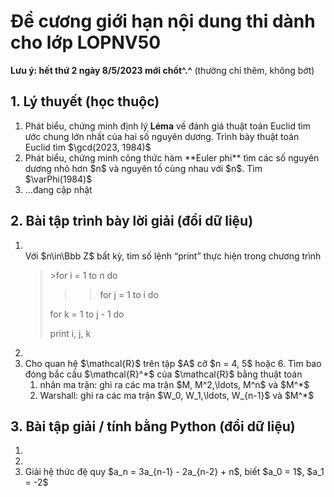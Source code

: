 # Đề cương giới hạn nội dung thi dành cho lớp LOPNV50
**Lưu ý: hết thứ 2 ngày 8/5/2023 mới chốt^.^** (thường chỉ thêm, không bớt)

## 1. Lý thuyết (học thuộc)
<ol>
  <li>Phát biểu, chứng minh định lý <b>Léma</b> về đánh giá thuật toán Euclid tìm ước chung lớn nhất của hai số nguyên dương. Trình bày thuật toán Euclid tìm $\gcd(2023, 1984)$</li>
  <li>Phát biểu, chứng minh công thức hàm **Euler phi** tìm các số nguyên dương nhỏ hơn $n$ và nguyên tố cùng nhau với $n$. Tìm $\varPhi(1984)$</li>
  <li>...đang cập nhật</li>
</ol>

## 2. Bài tập trình bày lời giải (đổi dữ liệu)
<ol>
  <li></li>Với $n\in\Bbb Z$ bất kỳ, tìm số  lệnh <q>print</q> thực hiện trong chương trình
<blockquote>
>for i = 1 to n do

>>  for j = 1 to i do

  for k = 1 to j - 1 do

  print i, j, k
</blockquote>
  <li></li>
  <li>Cho quan hệ $\mathcal{R}$ trên tập $A$ cỡ $n = 4, 5$ hoặc 6. Tìm bao đóng bắc cầu $\mathcal{R}^*$ của $\mathcal{R}$ bằng thuật toán
    <ol>
      <li>nhân ma trận: ghi ra các ma trận $M, M^2,\ldots, M^n$ và $M^*$</li>
      <li>Warshall: ghi ra các ma trận $W_0, W_1,\ldots, W_{n-1}$ và $M^*$</li>
    </ol>
  </li>
</ol>

## 3. Bài tập giải / tính bằng Python (đổi dữ liệu)
<ol>
  <li></li>
  <li></li>
  <li>Giải hệ thức đệ quy $a_n = 3a_{n-1} - 2a_{n-2} + n$, biết $a_0 = 1$, $a_1 = -2$</li>
</ol>
